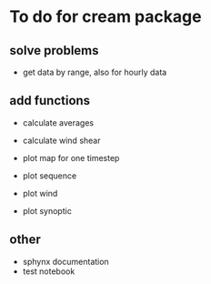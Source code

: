 # To do for cream package 



## solve problems 

 - get data by range, also for hourly data 



## add functions 

- calculate averages 
- calculate wind shear 

- plot map for one timestep 
- plot sequence 
- plot wind 
- plot synoptic 


## other 

- sphynx documentation 
- test notebook 
